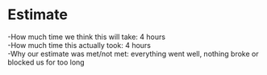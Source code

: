# Estimate
  -How much time we think this will take: 4 hours</br>
  -How much time this actually took: 4 hours</br>
  -Why our estimate was met/not met: everything went well, nothing broke or blocked us for too long</br>
